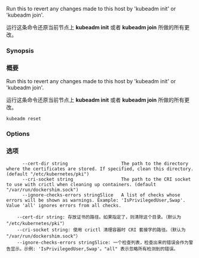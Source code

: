 
Run this to revert any changes made to this host by 'kubeadm init' or 'kubeadm join'.

运行这条命令还原当前节点上 **kubeadm init** 或者 **kubeadm join** 所做的所有更改。

### Synopsis

### 概要

Run this to revert any changes made to this host by 'kubeadm init' or 'kubeadm join'.

运行这条命令还原当前节点上 **kubeadm init** 或者 **kubeadm join** 所做的所有更改。

```
kubeadm reset
```

### Options

### 选项

```
      --cert-dir string                    The path to the directory where the certificates are stored. If specified, clean this directory. (default "/etc/kubernetes/pki")
      --cri-socket string                  The path to the CRI socket to use with crictl when cleaning up containers. (default "/var/run/dockershim.sock")
      --ignore-checks-errors stringSlice   A list of checks whose errors will be shown as warnings. Example: 'IsPrivilegedUser,Swap'. Value 'all' ignores errors from all checks.
```

```
    --cert-dir string: 存放证书的路径。如果指定了，则清除这个目录。（默认为 "/etc/kubernetes/pki"）
    --cri-socket string: 使用 crictl 清理容器时 CRI 套接字的路径。（默认为 "/var/run/dockershim.sock"）
    --ignore-checks-errors stringSlice: 一个检查列表，检查出来的错误会作为警告显示。示例: 'IsPrivilegedUser,Swap'。"all" 表示忽略所有检测到的错误。
```    
